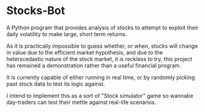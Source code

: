 # Stocks-Bot
A Python program that provides analysis of stocks to attempt to exploit their daily volatility to make large, short term returns.

As it is practically impossible to guess whether, or when, stocks will change in value due to the efficient market hypothesis, and due to the heterscedastic nature of
the stock market, it is reckless to try, this project has remained a demonstration rather than a useful financial program.

It is currently capable of either running in real time, or by randomly picking past stock data to test its logic against.

I intend to implement this as a sort of "Stock simulator" game so wannabe day-traders can test their mettle against real-life scenarios.
